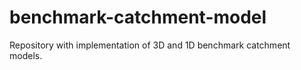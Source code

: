 # benchmark-catchment-model
Repository with implementation of 3D and 1D benchmark catchment models.
